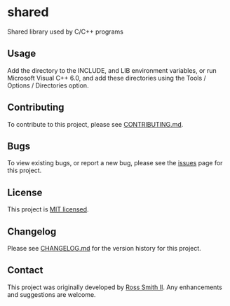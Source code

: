 # shared 

Shared library used by C/C++ programs

## Usage

Add the directory to the INCLUDE, and LIB environment variables, or
run Microsoft Visual C++ 6.0, and add these directories using the
Tools / Options / Directories option.

## Contributing

To contribute to this project, please see [CONTRIBUTING.md](CONTRIBUTING.md).

## Bugs

To view existing bugs, or report a new bug, please see the [issues](/issues) page for this project.

## License

This project is [MIT licensed](LICENSE).

## Changelog

Please see [CHANGELOG.md](CHANGELOG.md) for the version history for this project.

## Contact

This project was originally developed by [Ross Smith II](mailto:ross@smithii.com).
Any enhancements and suggestions are welcome.
